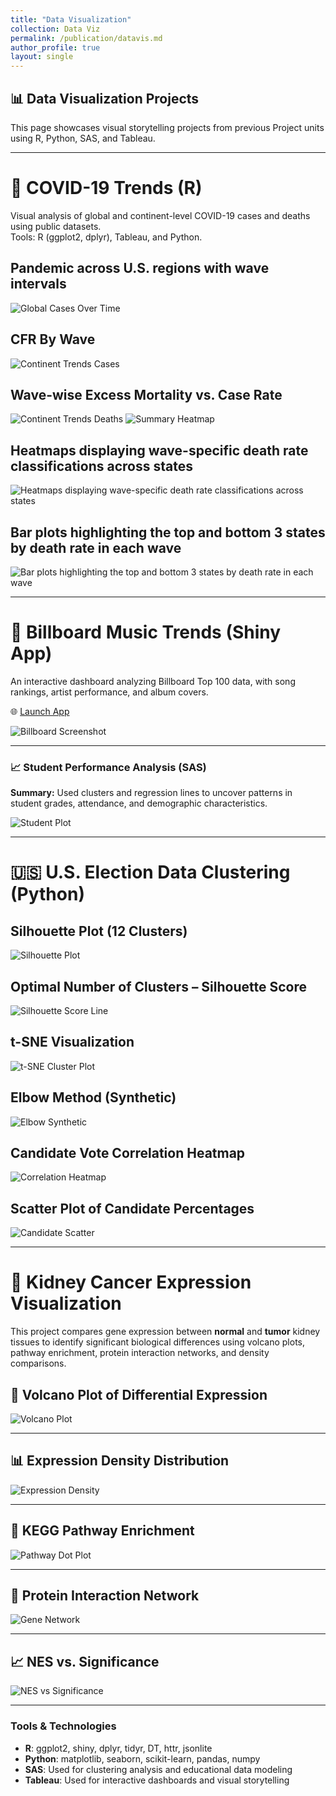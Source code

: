 ```yaml
---
title: "Data Visualization"
collection: Data Viz
permalink: /publication/datavis.md
author_profile: true
layout: single
---
```


## 📊 Data Visualization Projects

This page showcases visual storytelling projects from previous Project units using R, Python, SAS, and Tableau.

---

# 🦠 COVID-19 Trends (R)
Visual analysis of global and continent-level COVID-19 cases and deaths using public datasets.  
Tools: R (ggplot2, dplyr), Tableau, and Python.

## Pandemic across U.S. regions with wave intervals

![Global Cases Over Time](/files/p1.png)


## CFR By Wave
![Continent Trends Cases](/files/p4.png)  

## Wave-wise Excess Mortality vs. Case Rate
![Continent Trends Deaths](/files/p5.png)
![Summary Heatmap](/files/p6.png)

## Heatmaps displaying wave-specific death rate classifications across states
![Heatmaps displaying wave-specific death rate classifications across states](/files/p2.jpg)

## Bar plots highlighting the top and bottom 3 states by death rate in each wave
![Bar plots highlighting the top and bottom 3 states by death rate in each wave](/files/p3.jpg)


---

# 🎵 Billboard Music Trends (Shiny App)

An interactive dashboard analyzing Billboard Top 100 data, with song rankings, artist performance, and album covers.

🌐 [Launch App](https://nl1z0n-shuoyuan-gao.shinyapps.io/shiny_app/)

![Billboard Screenshot](/files/shinyapp.jpg)

---

### 📈 Student Performance Analysis (SAS)

**Summary:** Used clusters and regression lines to uncover patterns in student grades, attendance, and demographic characteristics.

![Student Plot](/files/student.jpg)

---

# 🇺🇸 U.S. Election Data Clustering (Python)

## Silhouette Plot (12 Clusters)
![Silhouette Plot](/files/sc.jpg)

## Optimal Number of Clusters – Silhouette Score
![Silhouette Score Line](/files/elbow.jpg)

## t-SNE Visualization
![t-SNE Cluster Plot](/files/cl.jpg)

## Elbow Method (Synthetic)
![Elbow Synthetic](/files/elbow1.jpg)

## Candidate Vote Correlation Heatmap
![Correlation Heatmap](/files/heat.jpg)

## Scatter Plot of Candidate Percentages
![Candidate Scatter](/files/1.jpg)

---

# 🧬 Kidney Cancer Expression Visualization

This project compares gene expression between **normal** and **tumor** kidney tissues to identify significant biological differences using volcano plots, pathway enrichment, protein interaction networks, and density comparisons.


## 🌋 Volcano Plot of Differential Expression

![Volcano Plot](/files/2.jpg)

---

## 📊 Expression Density Distribution

![Expression Density](/files/5.jpg)

---

## 🎯 KEGG Pathway Enrichment

![Pathway Dot Plot](/files/3.jpg)

---

## 🔗 Protein Interaction Network

![Gene Network](/files/4.jpg)

---

## 📈 NES vs. Significance

![NES vs Significance](/files/6.jpg)

---

### Tools & Technologies

- **R**: ggplot2, shiny, dplyr, tidyr, DT, httr, jsonlite  
- **Python**: matplotlib, seaborn, scikit-learn, pandas, numpy  
- **SAS**: Used for clustering analysis and educational data modeling  
- **Tableau**: Used for interactive dashboards and visual storytelling  
